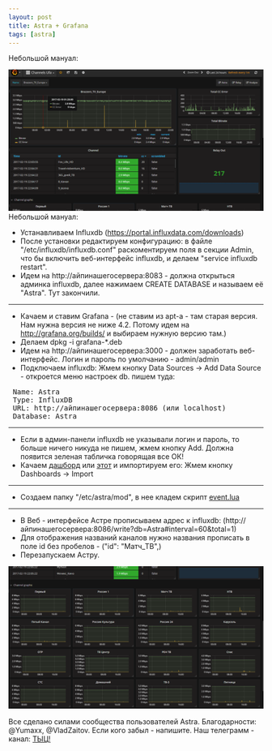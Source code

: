 ```yaml
---
layout: post
title: Astra + Grafana
tags: [astra]
---
```


Небольшой мануал:

<!-- more -->

![](/content/images/2018/03/post-2225-0-59081600-1487532724-1.png)
Небольшой мануал:

* Устанавливаем Influxdb (https://portal.influxdata.com/downloads)
 * После установки редактируем конфигурацию: в файле  "/etc/influxdb/influxdb.conf" раскоментируем поля в секции Admin, что бы включить веб-интерфейс influxdb, и делаем "service influxdb restart".
 * Идем на http://айпинашегосервера:8083  - должна открыться админка influxdb, далее нажимаем CREATE DATABASE и называем её "Astra". Тут закончили.
_____________

*  Качаем и ставим Grafana - (не ставим из apt-а - там старая версия. Нам нужна версия не ниже 4.2. Потому идем на http://grafana.org/builds/ и выбираем нужную версию там.) 
 * Делаем dpkg -i grafanа-*.deb
 *  Идем на http://айпинашегосервера:3000 - должен заработать веб-интерфейс. Логин и пароль по умолчанию -  admin/admin
 * Подключаем influxdb: Жмем кнопку Data Sources -> Add Data Source - откроется меню настроек db. пишем туда:
<pre> Name: Astra
 Type: InfluxDB
 URL: http://айпинашегосервера:8086 (или localhost)
 Database: Astra
</pre>
________
* Если в админ-панели influxdb не указывали логин и пароль, то больше ничего никуда не пишем, жмем кнопку Add. Должна появится зеленая табличка говорящая все ОК! 
* Качаем [дашборд](https://radiosintetica.ru/content/images/2016/04/Dashboard_Astra_Autogen.json) или 
[этот](https://radiosintetica.ru/content/images/2016/04/Astra_template.json) и импортируем его: Жмем кнопку Dashboards -> Import
_______
* Создаем папку "/etc/astra/mod", в нее кладем  скрипт [event.lua](https://radiosintetica.ru/content/images/2016/04/event.lua)
_______ 
* В Веб - интерфейсе Астре прописываем адрес к influxdb: (http://айпинашегосервера:8086/write?db=Astra#interval=60&total=1)
* Для отображения названий каналов нужно названия прописать в поле id без пробелов - ("id": "Матч_ТВ",)
* Перезапускаем Астру.



![](/content/images/2018/03/post-2225-0-35628500-1487532728.png)

Все сделано силами сообщества пользователей Astra.
Благодарности: @Yumaxx, @VladZaitov. Если кого забыл - напишите. 
Наш телеграмм - канал: [ТЫЦ!](https://t.me/cesbo_ru)
